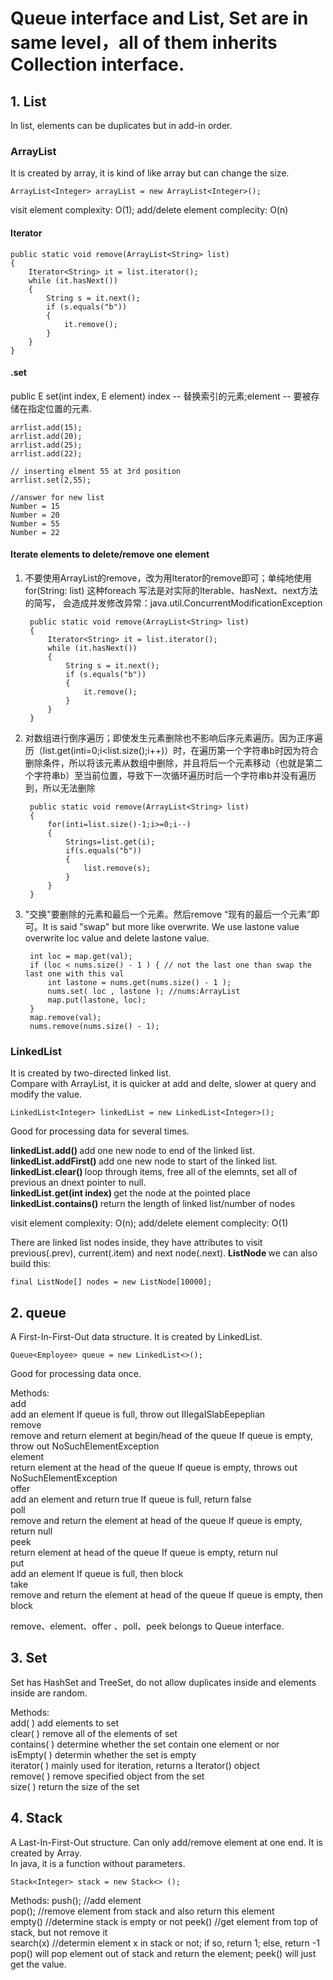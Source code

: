 # Queue interface and List, Set are in same level，all of them inherits Collection interface.   

## 1. List    
In list, elements can be duplicates but in add-in order.      

### ArrayList    
It is created by array, it is kind of like array but can change the size.    

    ArrayList<Integer> arrayList = new ArrayList<Integer>();
    
visit element complexity: O(1); add/delete element complecity: O(n)    

#### Iterator    

    public static void remove(ArrayList<String> list) 
    {
        Iterator<String> it = list.iterator();
        while (it.hasNext()) 
        {
            String s = it.next();
            if (s.equals("b")) 
            {
                it.remove();
            }
        }
    }

#### .set    
public E set(int index, E element) index -- 替换索引的元素;element -- 要被存储在指定位置的元素.       

    arrlist.add(15);
    arrlist.add(20);
    arrlist.add(25);
    arrlist.add(22);

    // inserting elment 55 at 3rd position
    arrlist.set(2,55);
    
    //answer for new list
    Number = 15
    Number = 20
    Number = 55
    Number = 22

#### Iterate elements to delete/remove one element
1. 不要使用ArrayList的remove，改为用Iterator的remove即可；单纯地使用for(String: list) 这种foreach 写法是对实际的Iterable、hasNext、next方法的简写， 会造成并发修改异常：java.util.ConcurrentModificationException        

        public static void remove(ArrayList<String> list) 
        {
            Iterator<String> it = list.iterator();
            while (it.hasNext()) 
            {
                String s = it.next();
                if (s.equals("b")) 
                {
                    it.remove();
                }
            }
        }

2. 对数组进行倒序遍历；即使发生元素删除也不影响后序元素遍历。因为正序遍历（list.get(inti=0;i<list.size();i++)）时，在遍历第一个字符串b时因为符合删除条件，所以将该元素从数组中删除，并且将后一个元素移动（也就是第二个字符串b）至当前位置，导致下一次循环遍历时后一个字符串b并没有遍历到，所以无法删除         

        public static void remove(ArrayList<String> list)
        {
            for(inti=list.size()-1;i>=0;i--)
            {
                Strings=list.get(i);
                if(s.equals("b"))
                {
                    list.remove(s);
                }
            }
        }

3. "交换"要删除的元素和最后一个元素。然后remove “现有的最后一个元素”即可。It is said "swap" but more like overwrite. We use lastone value overwrite loc value and delete lastone value.          

        int loc = map.get(val);
        if (loc < nums.size() - 1 ) { // not the last one than swap the last one with this val
            int lastone = nums.get(nums.size() - 1 );
            nums.set( loc , lastone ); //nums:ArrayList    
            map.put(lastone, loc);
        }
        map.remove(val);
        nums.remove(nums.size() - 1);



### LinkedList    
It is created by two-directed linked list.       
Compare with ArrayList, it is quicker at add and delte, slower at query and modify the value.     

    LinkedList<Integer> linkedList = new LinkedList<Integer>();

Good for processing data for several times.    

<b> linkedList.add() </b> add one new node to end of the linked list.    
<b> linkedList.addFirst() </b> add one new node to start of the linked list.     
<b> linkedList.clear() </b> loop through items, free all of the elemnts, set all of previous an dnext pointer to null.     
<b> linkedList.get(int index) </b> get the node at the pointed place        
<b> linkedList.contains() </b> return the length of linked list/number of nodes     

visit element complexity: O(n); add/delete element complecity: O(1)

There are linked list nodes inside, they have attributes to visit previous(.prev), current(.item) and next node(.next). 
<b> ListNode </b> we can also build this:     

    final ListNode[] nodes = new ListNode[10000];  


## 2. queue    
A First-In-First-Out data structure. It is created by LinkedList.         

    Queue<Employee> queue = new LinkedList<>();

Good for processing data once.   

Methods:    
add        
add an element                                           If queue is full, throw out IIIegaISlabEepeplian      
remove     
remove and return element at begin/head of the queue     If queue is empty, throw out NoSuchElementException    
element    
return element at the head of the queue                  If queue is empty, throws out NoSuchElementException     
offer      
add an element and return true                          If queue is full, return false    
poll      
remove and return the element at head of the queue       If queue is empty, return null       
peek       
return element at head of the queue                      If queue is empty, return nul    
put        
add an element                                           If queue is full, then block    
take       
remove and return the element at head of the queue       If queue is empty, then block       

remove、element、offer 、poll、peek belongs to Queue interface.       


## 3. Set     
Set has HashSet and TreeSet, do not allow duplicates inside and elements inside are random.       

Methods:     
add( )         add elements to set       	
clear( )       remove all of the elements of set       	
contains( )    determine whether the set contain one element or nor     	
isEmpty( )     determin whether the set is empty      
iterator( )    mainly used for iteration, returns a Iterator() object        
remove( )      remove specified object from the set      
size( )        return the size of the set         


## 4. Stack    
A Last-In-First-Out structure. Can only add/remove element at one end. It is created by Array.      
In java, it is a function without parameters.    

    Stack<Integer> stack = new Stack<> ();

Methods:
push();  //add element    
pop();  //remove element from stack and also return this element    
empty() //determine stack is empty or not
peek() //get element from top of stack, but not remove it     
search(x) //determin element x in stack or not; if so, return 1; else, return -1       
pop() will pop element out of stack and return the element; peek() will just get the value.     



